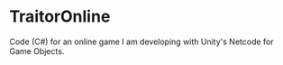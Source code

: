 # TraitorOnline
Code (C#) for an online game I am developing with Unity's Netcode for Game Objects.
